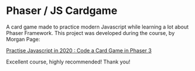 # Phaser / JS Cardgame
A card game made to practice modern Javascript while learning a lot about Phaser Framework.
This project was developed during the course, by Morgan Page:

<a href='https://www.udemy.com/course/practise-modern-javascript-by-coding-a-card-game/'>Practise Javascript in 2020 : Code a Card Game in Phaser 3</a>

Excellent course, highly recommended!
Thank you!
